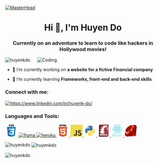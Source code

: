 [![MasterHead](https://media.giphy.com/headers/GitHub/w8ZJLtJbmuph.gif)](https://www.linkedin.com/in/huyenk-do/)
<h1 align="center">Hi 👋, I'm Huyen Do</h1>
<h3 align="center">Currently on an adventure to learn to code like hackers in Hollywood movies!</h3>
<img align="right" alt="Coding" width="400" src="https://media.tenor.com/Bpbu2-YNL6cAAAAM/hacker-pupper-dog.gif">

<p align="left"> <img src="https://komarev.com/ghpvc/?username=huyenkdo&label=Profile%20views&color=0e75b6&style=flat" alt="huyenkdo" /> </p>

- 🔭 I’m currently working on **a website for a fictive Financial company**

- 🌱 I’m currently learning **Frameworks, front-end and back-end skills**

<h3 align="left">Connect with me:</h3>
<p align="left">
<a href="https://linkedin.com/in/https://www.linkedin.com/in/huyenk-do/" target="blank"><img align="center" src="https://raw.githubusercontent.com/rahuldkjain/github-profile-readme-generator/master/src/images/icons/Social/linked-in-alt.svg" alt="https://www.linkedin.com/in/huyenk-do/" height="30" width="40" /></a>
</p>

<h3 align="left">Languages and Tools:</h3>
<p align="left"> <a href="https://www.w3schools.com/css/" target="_blank" rel="noreferrer"> <img src="https://raw.githubusercontent.com/devicons/devicon/master/icons/css3/css3-original-wordmark.svg" alt="css3" width="40" height="40"/> </a> <a href="https://www.figma.com/" target="_blank" rel="noreferrer"> <img src="https://www.vectorlogo.zone/logos/figma/figma-icon.svg" alt="figma" width="40" height="40"/> </a> <a href="https://heroku.com" target="_blank" rel="noreferrer"> <img src="https://www.vectorlogo.zone/logos/heroku/heroku-icon.svg" alt="heroku" width="40" height="40"/> </a> <a href="https://www.w3.org/html/" target="_blank" rel="noreferrer"> <img src="https://raw.githubusercontent.com/devicons/devicon/master/icons/html5/html5-original-wordmark.svg" alt="html5" width="40" height="40"/> </a> <a href="https://developer.mozilla.org/en-US/docs/Web/JavaScript" target="_blank" rel="noreferrer"> <img src="https://raw.githubusercontent.com/devicons/devicon/master/icons/javascript/javascript-original.svg" alt="javascript" width="40" height="40"/> </a> <a href="https://www.python.org" target="_blank" rel="noreferrer"> <img src="https://raw.githubusercontent.com/devicons/devicon/master/icons/python/python-original.svg" alt="python" width="40" height="40"/> </a> <a href="https://rubyonrails.org" target="_blank" rel="noreferrer"> <img src="https://raw.githubusercontent.com/devicons/devicon/master/icons/rails/rails-original-wordmark.svg" alt="rails" width="40" height="40"/> </a> <a href="https://reactjs.org/" target="_blank" rel="noreferrer"> <img src="https://raw.githubusercontent.com/devicons/devicon/master/icons/react/react-original-wordmark.svg" alt="react" width="40" height="40"/> </a> <a href="https://www.ruby-lang.org/en/" target="_blank" rel="noreferrer"> <img src="https://raw.githubusercontent.com/devicons/devicon/master/icons/ruby/ruby-original.svg" alt="ruby" width="40" height="40"/> </a> </p>

<p><img align="left" src="https://github-readme-stats.vercel.app/api/top-langs?username=huyenkdo&show_icons=true&locale=en&layout=compact" alt="huyenkdo" /></p>

<p>&nbsp;<img align="center" src="https://github-readme-stats.vercel.app/api?username=huyenkdo&show_icons=true&locale=en" alt="huyenkdo" /></p>

<p><img align="center" src="https://github-readme-streak-stats.herokuapp.com/?user=huyenkdo&" alt="huyenkdo" /></p>
